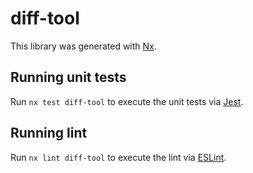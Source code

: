 # diff-tool

This library was generated with [Nx](https://nx.dev).

## Running unit tests

Run `nx test diff-tool` to execute the unit tests via [Jest](https://jestjs.io).

## Running lint

Run `nx lint diff-tool` to execute the lint via [ESLint](https://eslint.org/).
